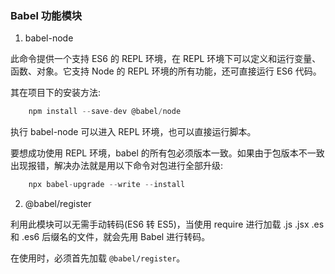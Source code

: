 
### Babel 功能模块

1. babel-node

此命令提供一个支持 ES6 的 REPL 环境，在 REPL 环境下可以定义和运行变量、函数、对象。它支持 Node 的 REPL 环境的所有功能，还可直接运行 ES6 代码。

其在项目下的安装方法:
```js
    npm install --save-dev @babel/node
```

执行 babel-node 可以进入 REPL 环境，也可以直接运行脚本。

要想成功使用 REPL 环境，babel 的所有包必须版本一致。如果由于包版本不一致出现报错，解决办法就是用以下命令对包进行全部升级:
```js
    npx babel-upgrade --write --install
```

2. @babel/register

利用此模块可以无需手动转码(ES6 转 ES5)，当使用 require 进行加载 .js .jsx .es 和 .es6 后缀名的文件，就会先用 Babel 进行转码。

在使用时，必须首先加载 `@babel/register`。
